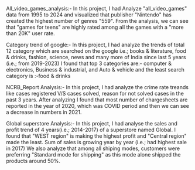 All_video_games_analysis:-
In this project, I had Analyze "all_video_games" data from 1995 to 2024 and visualized that publisher "Nintendo" has created the highest number of genres "559".
From the analysis, we can see that "games for teens" are highly rated among all the games with a "more than 20K" user rate.


Category trend of google:-
In this project, I had analyze the trends of  total 12 category which are searched on the google i.e.; books & literature, food & drinks, fashion, science, news and many more of India since last 5 years (i.e.; from 2019-2023) 
I found that top 3 categories are:- computer & electronics, Business & industrial, and Auto & vehicle
and the least search category is :-food & drinks


NCRB_Report Analysis:-
In this project, I had analyze the crime rate treands like cases registered V/S cases solved, reason for not solved cases in the past 3 years. 
After analyzing I found that most number of chargesheets are reported in the year of 2020, which was COVID period and then we can see a decrease in numbers in 2021.


Global superstore Analysis:-
In this project, I had analyse the sales and profit trend of 4 years(i.e.; 2014-2017) of a superstore named Global.
I found that "WEST region" is making the highest profit and "Central region" made the least. 
Sum of sales is growing year by year (i.e.; had highest sale in 2017)
We also analyze that among all shiping modes, customers were preferring "Standard mode for shipping" as this mode alone shipped the products around 50%.
